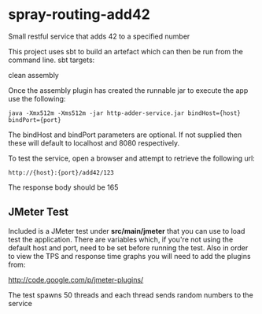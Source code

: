 spray-routing-add42
===================

Small restful service that adds 42 to a specified number

This project uses sbt to build an artefact which can then be run from the command line.
sbt targets:

clean 
assembly

Once the assembly plugin has created the runnable jar to execute the app use the following:

    java -Xmx512m -Xms512m -jar http-adder-service.jar bindHost={host} bindPort={port}

The bindHost and bindPort parameters are optional. If not supplied then these will default
to localhost and 8080 respectively.

To test the service, open a browser and attempt to retrieve the following url:

    http://{host}:{port}/add42/123

The response body should be 165

## JMeter Test ##

Included is a JMeter test under __src/main/jmeter__ that you can use to load test the application.
There are variables which, if you're not using the default host and port, need to be set before running the test.
Also in order to view the TPS and response time graphs you will need to add the plugins from:

http://code.google.com/p/jmeter-plugins/

The test spawns 50 threads and each thread sends random numbers to the service




